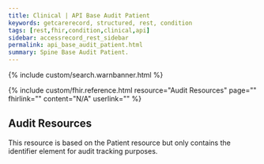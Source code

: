 ```yaml
---
title: Clinical | API Base Audit Patient
keywords: getcarerecord, structured, rest, condition
tags: [rest,fhir,condition,clinical,api]
sidebar: accessrecord_rest_sidebar
permalink: api_base_audit_patient.html
summary: Spine Base Audit Patient.
---
```

{% include custom/search.warnbanner.html %}

{% include custom/fhir.reference.html resource="Audit Resources" page="" fhirlink="" content="N/A" userlink="" %}

## Audit Resources ##

This resource is based on the Patient resource but only contains the identifier element for audit tracking purposes.